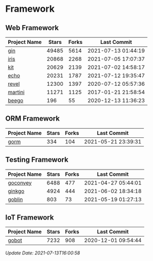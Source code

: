 # Framework

## Web Framework
| Project Name | Stars | Forks | Last Commit |
| ------------ | ----- | ----- | ----------- |
| [gin](https://github.com/gin-gonic/gin) | 49485 | 5614 | 2021-07-13 01:44:19 |
| [iris](https://github.com/kataras/iris) | 20868 | 2268 | 2021-07-05 17:07:37 |
| [kit](https://github.com/go-kit/kit) | 20629 | 2139 | 2021-07-02 14:58:17 |
| [echo](https://github.com/labstack/echo) | 20231 | 1787 | 2021-07-12 19:35:47 |
| [revel](https://github.com/revel/revel) | 12300 | 1397 | 2020-07-12 05:57:36 |
| [martini](https://github.com/go-martini/martini) | 11271 | 1125 | 2017-01-21 21:58:54 |
| [beego](https://github.com/astaxie/beego) | 196 | 55 | 2020-12-13 11:36:23 |

## ORM Framework
| Project Name | Stars | Forks | Last Commit |
| ------------ | ----- | ----- | ----------- |
| [gorm](https://github.com/jinzhu/gorm) | 334 | 104 | 2021-05-21 23:39:31 |

## Testing Framework
| Project Name | Stars | Forks | Last Commit |
| ------------ | ----- | ----- | ----------- |
| [goconvey](https://github.com/smartystreets/goconvey) | 6488 | 477 | 2021-04-27 05:44:01 |
| [ginkgo](https://github.com/onsi/ginkgo) | 4924 | 444 | 2021-06-02 18:34:18 |
| [goblin](https://github.com/franela/goblin) | 803 | 73 | 2021-05-19 01:27:13 |

## IoT Framework
| Project Name | Stars | Forks | Last Commit |
| ------------ | ----- | ----- | ----------- |
| [gobot](https://github.com/hybridgroup/gobot) | 7232 | 908 | 2020-12-01 09:54:44 |

*Update Date: 2021-07-13T16:00:58*